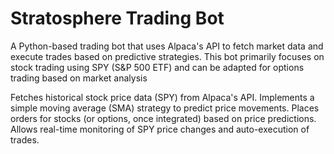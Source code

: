 # Stratosphere Trading Bot

A Python-based trading bot that uses Alpaca's API to fetch market data and execute trades based on predictive strategies. This bot primarily focuses on stock trading using SPY (S&P 500 ETF) and can be adapted for options trading based on market analysis

Fetches historical stock price data (SPY) from Alpaca's API.
Implements a simple moving average (SMA) strategy to predict price movements.
Places orders for stocks (or options, once integrated) based on price predictions.
Allows real-time monitoring of SPY price changes and auto-execution of trades.
